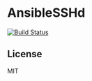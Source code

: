 AnsibleSSHd
=========

[![Build Status](https://travis-ci.org/dini/ansible_sshd.svg?branch=master)](https://travis-ci.org/dini/ansible_sshd)

License
-------

MIT
